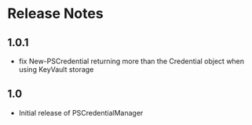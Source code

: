 # Release Notes

## 1.0.1
* fix New-PSCredential returning more than the Credential object when using KeyVault storage

## 1.0
* Initial release of PSCredentialManager


